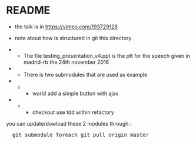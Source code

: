 # README

* the talk is in https://vimeo.com/193729128

* note about how is structured in git this directory  

* * The file testing_presentation_v4.ppt is the ptt for the speech given in madrid-rb the 24th november 2016

* * There is two submodules that are used as example

* * * world add a simple button with ajax

* * * checkout use tdd within refactory

you can update/dowload these 2 modules through :
<pre>
  git submodule foreach git pull origin master
</pre>

